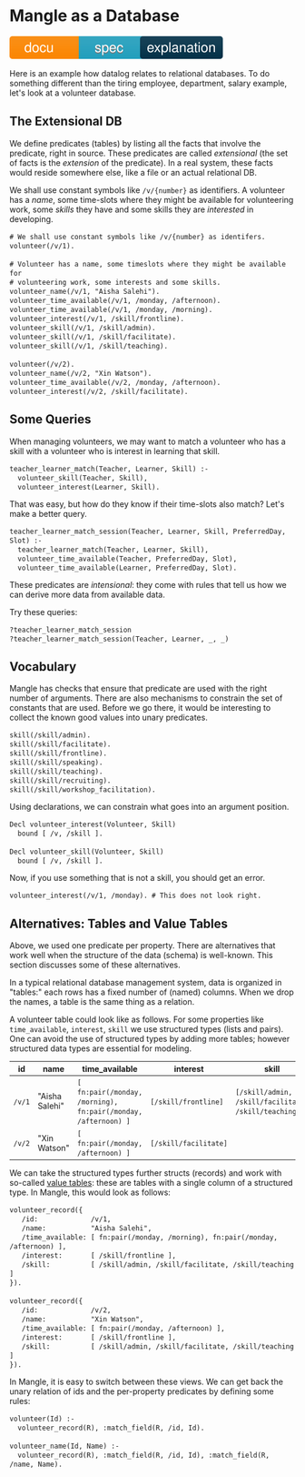 # Mangle as a Database

![docu badge spec explanation](docu_spec_explanation.svg)

Here is an example how datalog relates to relational databases. To do something
different than the tiring employee, department, salary example, let's look
at a volunteer database.

## The Extensional DB

We define predicates (tables) by listing all the facts that involve the
predicate, right in source. These predicates are called *extensional* (the
set of facts is the *extension* of the predicate). In a real system, these facts
would reside somewhere else, like a file or an actual relational DB.

We shall use constant symbols like `/v/{number}` as identifiers. A volunteer
has a *name*, some time-slots where they might be available for volunteering
work, some *skills* they have and some skills they are *interested* in
developing.

```
# We shall use constant symbols like /v/{number} as identifers.
volunteer(/v/1).

# Volunteer has a name, some timeslots where they might be available for
# volunteering work, some interests and some skills.
volunteer_name(/v/1, "Aisha Salehi").
volunteer_time_available(/v/1, /monday, /afternoon).
volunteer_time_available(/v/1, /monday, /morning).
volunteer_interest(/v/1, /skill/frontline).
volunteer_skill(/v/1, /skill/admin).
volunteer_skill(/v/1, /skill/facilitate).
volunteer_skill(/v/1, /skill/teaching).

volunteer(/v/2).
volunteer_name(/v/2, "Xin Watson").
volunteer_time_available(/v/2, /monday, /afternoon).
volunteer_interest(/v/2, /skill/facilitate).
```

## Some Queries

When managing volunteers, we may want to match a volunteer who has
a skill with a volunteer who is interest in learning that skill.

```
teacher_learner_match(Teacher, Learner, Skill) :-
  volunteer_skill(Teacher, Skill),
  volunteer_interest(Learner, Skill).
```

That was easy, but how do they know if their time-slots also match? Let's
make a better query.

```
teacher_learner_match_session(Teacher, Learner, Skill, PreferredDay, Slot) :-
  teacher_learner_match(Teacher, Learner, Skill),
  volunteer_time_available(Teacher, PreferredDay, Slot),
  volunteer_time_available(Learner, PreferredDay, Slot).
```

These predicates are *intensional*: they come with rules that tell us how
we can derive more data from available data.

Try these queries:
```
?teacher_learner_match_session
?teacher_learner_match_session(Teacher, Learner, _, _)
```

## Vocabulary

Mangle has checks that ensure that predicate are used with the right number of
arguments. There are also mechanisms to constrain the set of constants that
are used. Before we go there, it would be interesting to collect the known
good values into unary predicates.

```
skill(/skill/admin).
skill(/skill/facilitate).
skill(/skill/frontline).
skill(/skill/speaking).
skill(/skill/teaching).
skill(/skill/recruiting).
skill(/skill/workshop_facilitation).
```

Using declarations, we can constrain what goes into an argument position.

```
Decl volunteer_interest(Volunteer, Skill)
  bound [ /v, /skill ].

Decl volunteer_skill(Volunteer, Skill)
  bound [ /v, /skill ].
```

Now, if you use something that is not a skill, you should get an error.

```
volunteer_interest(/v/1, /monday). # This does not look right.
```

## Alternatives: Tables and Value Tables

Above, we used one predicate per property. There are alternatives that work
well when the structure of the data (schema) is well-known. This section
discusses some of these alternatives.

In a typical relational database management system, data is organized in
"tables:" each rows has a fixed number of (named) columns. When we drop the
names, a table is the same thing as a relation.

A volunteer table could look like as follows. For some properties like
`time_available`, `interest`, `skill` we use structured types
(lists and pairs). One can avoid the use of structured types by adding more
tables; however structured data types are essential for modeling.

| id | name | time_available | interest | skill |
|----|------|----------------|----------|-------|
|`/v/1`|"Aisha Salehi"| `[ fn:pair(/monday, /morning), fn:pair(/monday, /afternoon) ]` | `[/skill/frontline]` | `[/skill/admin, /skill/facilitate, /skill/teaching]` |
|`/v/2`|"Xin Watson"  | `[ fn:pair(/monday, /afternoon) ]`               | `[/skill/facilitate]`         |       |

We can take the structured types further structs (records) and work with
so-called [value tables](https://github.com/google/zetasql/blob/master/docs/data-model.md#value-tables):
these are tables with a single column of a structured type. In Mangle, this
would look as follows:

```
volunteer_record({
   /id:             /v/1,
   /name:           "Aisha Salehi",
   /time_available: [ fn:pair(/monday, /morning), fn:pair(/monday, /afternoon) ],
   /interest:       [ /skill/frontline ],
   /skill:          [ /skill/admin, /skill/facilitate, /skill/teaching ]
}).

volunteer_record({
   /id:             /v/2,
   /name:           "Xin Watson",
   /time_available: [ fn:pair(/monday, /afternoon) ],
   /interest:       [ /skill/frontline ],
   /skill:          [ /skill/admin, /skill/facilitate, /skill/teaching ]
}).
```

In Mangle, it is easy to switch between these views. We can get back the unary
relation of ids and the per-property predicates by defining some rules:

```
volunteer(Id) :-
  volunteer_record(R), :match_field(R, /id, Id).

volunteer_name(Id, Name) :-
  volunteer_record(R), :match_field(R, /id, Id), :match_field(R, /name, Name).
```
